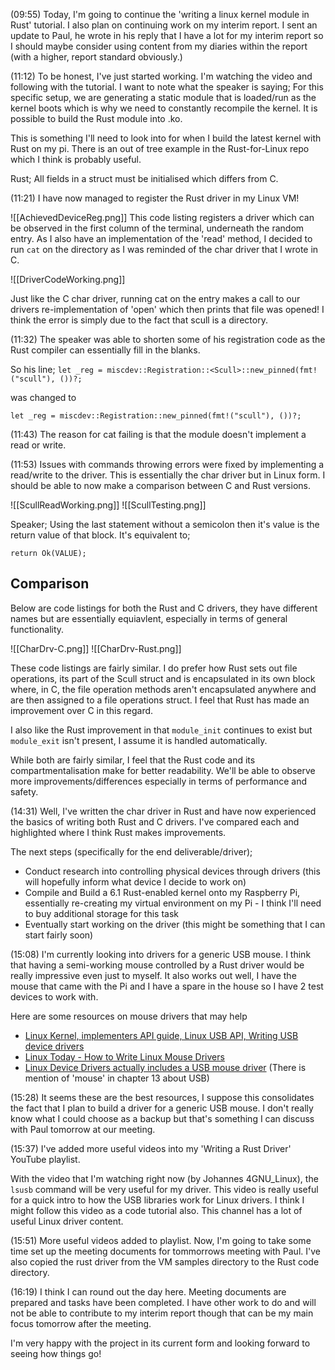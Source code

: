 (09:55)
Today, I'm going to continue the 'writing a linux kernel module in Rust' tutorial. I also plan on continuing work on my interim report. I sent an update to Paul, he wrote in his reply that I have a lot for my interim report so I should maybe consider using content from my diaries within the report (with a higher, report standard obviously.)

(11:12)
To be honest, I've just started working. I'm watching the video and following with the tutorial. I want to note what the speaker is saying; For this specific setup, we are generating a static module that is loaded/run as the kernel boots which is why we need to constantly recompile the kernel. It is possible to build the Rust module into .ko.

This is something I'll need to look into for when I build the latest kernel with Rust on my pi. There is an out of tree example in the Rust-for-Linux repo which I think is probably useful.

Rust; All fields in a struct must be initialised which differs from C. 

(11:21)
I have now managed to register the Rust driver in my Linux VM! 

![[AchievedDeviceReg.png]]
This code listing registers a driver which can be observed in the first column of the terminal, underneath the random entry. As I also have an implementation of the  'read' method, I decided to run `cat` on the directory as I was reminded of the char driver that I wrote in C.

![[DriverCodeWorking.png]]

Just like the C char driver, running cat on the entry makes a call to our drivers re-implementation of 'open' which then prints that file was opened! I think the error is simply due to the fact that scull is a directory.

(11:32)
The speaker was able to shorten some of his registration code as the Rust compiler can essentially fill in the blanks.

So his line; 
`let _reg = miscdev::Registration::<Scull>::new_pinned(fmt!("scull"), ())?;`

was changed to 

`let _reg = miscdev::Registration::new_pinned(fmt!("scull"), ())?;`

(11:43)
The reason for cat failing is that the module doesn't implement a read or write. 

(11:53)
Issues with commands throwing errors were fixed by implementing a read/write to the driver. This is essentially the char driver but in Linux form. I should be able to now make a comparison between C and Rust versions. 

![[ScullReadWorking.png]]
![[ScullTesting.png]]

Speaker; Using the last statement without a semicolon then it's value is the return value of that block. It's equivalent to;

`return Ok(VALUE);`

## Comparison

Below are code listings for both the Rust and C drivers, they have different names but are essentially equiavlent, especially in terms of general functionality.

![[CharDrv-C.png]]
![[CharDrv-Rust.png]]

These code listings are fairly similar. I do prefer how Rust sets out file operations, its part of the Scull struct and is encapsulated in its own block where, in C, the file operation methods aren't encapsulated anywhere and are then assigned to a file operations struct. I feel that Rust has made an improvement over C in this regard.

I also like the Rust improvement in that `module_init` continues to exist but `module_exit` isn't present, I assume it is handled automatically. 

While both are fairly similar, I feel that the Rust code and its compartmentalisation make for better readability. We'll be able to observe more improvements/differences especially in terms of performance and safety. 

(14:31)
Well, I've written the char driver in Rust and have now experienced the basics of writing both Rust and C drivers. I've compared each and highlighted where I think Rust makes improvements. 

The next steps (specifically for the end deliverable/driver);
+ Conduct research into controlling physical devices through drivers (this will hopefully inform what device I decide to work on)
+ Compile and Build a 6.1 Rust-enabled kernel onto my Raspberry Pi, essentially re-creating my virtual environment on my Pi - I think I'll need to buy additional storage for this task
+ Eventually start working on the driver (this might be something that I can start fairly soon)

(15:08)
I'm currently looking into drivers for a generic USB mouse. I think that having a semi-working mouse controlled by a Rust driver would be really impressive even just to myself. It also works out well, I have the mouse that came with the Pi and I have a spare in the house so I have 2 test devices to work with. 

Here are some resources on mouse drivers that may help
+ [Linux Kernel, implementers API guide, Linux USB API, Writing USB device drivers](https://docs.kernel.org/driver-api/usb/writing_usb_driver.html)
+ [Linux Today - How to Write Linux Mouse Drivers](https://www.linuxtoday.com/blog/linux-mouse-drivers/)
+ [Linux Device Drivers actually includes a USB mouse driver](https://stackoverflow.com/a/15322953/13699926) (There is mention of 'mouse' in chapter 13 about USB)

(15:28)
It seems these are the best resources, I suppose this consolidates the fact that I plan to build a driver for a generic USB mouse. I don't really know what I could choose as a backup but that's something I can discuss with Paul tomorrow at our meeting. 

(15:37)
I've added more useful videos into my 'Writing a Rust Driver' YouTube playlist.

With the video that I'm watching right now (by Johannes 4GNU_Linux), the `lsusb` command will be very useful for my driver. This video is really useful for a quick intro to how the USB libraries work for Linux drivers. I think I might follow this video as a code tutorial also. This channel has a lot of useful Linux driver content. 

(15:51)
More useful videos added to playlist. Now, I'm going to take some time set up the meeting documents for tommorrows meeting with Paul.  I've also copied the rust driver from the VM samples directory to the Rust code directory. 

(16:19)
I think I can round out the day here. Meeting documents are prepared and tasks have been completed. I have other work to do and will not be able to contribute to my interim report though that can be my main focus tomorrow after the meeting. 

I'm very happy with the project in its current form and looking forward to seeing how things go!